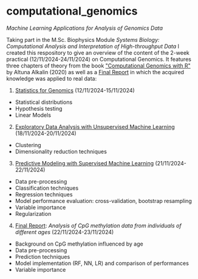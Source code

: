 # computational_genomics
*Machine Learning Applications for Analysis of Genomics Data*

Taking part in the M.Sc. Biophysics Module *Systems Biology: Computational Analysis and Interpretation of High-throughput Data* I created this respository to give an overview of the content of the 2-week practical (12/11/2024-24/11/2024) on Computational Genomics. It features three chapters of theory from the book ["Computational Genomics with R"](https://compgenomr.github.io/book/) by Altuna Alkalin (2020) as well as a [Final Report](https://github.com/olxssa/Computational_Genomics/blob/main/Final_Report.ipynb) in which the acquired knowledge was applied to real data:

1. [Statistics for Genomics](https://github.com/olxssa/Computational_Genomics/blob/main/Module1_Statistics_for_genomics.ipynb) (12/11/2024-15/11/2024)
* Statistical distributions
* Hypothesis testing
* Linear Models

2. [Exploratory Data Analysis with Unsupervised Machine Learning](https://github.com/olxssa/Computational_Genomics/blob/main/Module2_Unsupervised_Learning.ipynb) (18/11/2024-20/11/2024)
* Clustering
* Dimensionality reduction techniques
   
3. [Predictive Modeling with Supervised Machine Learning](https://github.com/olxssa/Computational_Genomics/blob/main/Module3_Supervised_Learning.ipynb) (21/11/2024-22/11/2024)
* Data pre-processing
* Classification techniques
* Regression techniques
* Model performance evaluation: cross-validation, bootstrap resampling
* Variable importance
* Regularization

4. [Final Report](https://github.com/olxssa/Computational_Genomics/blob/main/Final_Report.ipynb): *Analysis of CpG methylation data from individuals of different ages* (22/11/2024-23/11/2024)
* Background on CpG methylation influenced by age
* Data pre-processing
* Prediction techniques
* Model implementation (RF, NN, LR) and comparison of performances
* Variable importance
